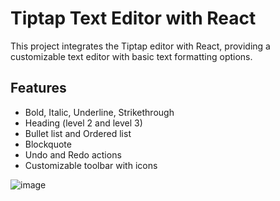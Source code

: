 # Tiptap Text Editor with React

This project integrates the Tiptap editor with React, providing a customizable text editor with basic text formatting options.

## Features

- Bold, Italic, Underline, Strikethrough
- Heading (level 2 and level 3)
- Bullet list and Ordered list
- Blockquote
- Undo and Redo actions
- Customizable toolbar with icons

![image](https://github.com/user-attachments/assets/54db0536-9de5-4270-b428-e659da9e066f)

